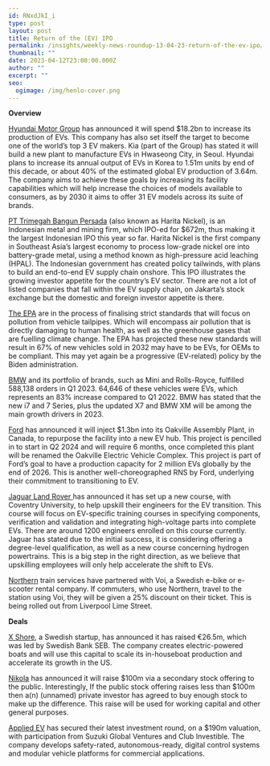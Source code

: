 ```yaml
---
id: RNxdJkI_i
type: post
layout: post
title: Return of the (EV) IPO
permalink: /insights/weekly-news-roundup-13-04-23-return-of-the-ev-ipo/
thumbnail: ""
date: 2023-04-12T23:00:00.000Z
author: ""
excerpt: ""
seo:
  ogimage: /img/henlo-cover.png
---
```

**Overview**

[Hyundai Motor Group](https://www.bloomberg.com/news/articles/2023-04-11/hyundai-commits-to-18-billion-spend-in-shift-to-electric-cars?srnd=premium-uk&sref=uFYGeRuc) has announced it will spend $18.2bn to increase its production of EVs. This company has also set itself the target to become one of the world’s top 3 EV makers. Kia (part of the Group) has stated it will build a new plant to manufacture EVs in Hwaseong City, in Seoul. Hyundai plans to increase its annual output of EVs in Korea to 1.51m units by end of this decade, or about 40% of the estimated global EV production of 3.64m. The company aims to achieve these goals by increasing its facility capabilities which will help increase the choices of models available to consumers, as by 2030 it aims to offer 31 EV models across its suite of brands.

[PT Trimegah Bangun Persada](https://www.ft.com/content/f5bd4a22-96c8-4743-9664-bdfe85e6c998) (also known as Harita Nickel), is an Indonesian metal and mining firm, which IPO-ed for $672m, thus making it the largest Indonesian IPO this year so far. Harita Nickel is the first company in Southeast Asia’s largest economy to process low-grade nickel ore into battery-grade metal, using a method known as high-pressure acid leaching (HPAL). The Indonesian government has created policy tailwinds, with plans to build an end-to-end EV supply chain onshore. This IPO illustrates the growing investor appetite for the country’s EV sector. There are not a lot of listed companies that fall within the EV supply chain, on Jakarta’s stock exchange but the domestic and foreign investor appetite is there.

[The EPA](https://www.npr.org/2023/04/12/1169269936/electric-vehicles-emission-standards-tailpipes-fuel-economy) are in the process of finalising strict standards that will focus on pollution from vehicle tailpipes. Which will encompass air pollution that is directly damaging to human health, as well as the greenhouse gases that are fuelling climate change. The EPA has projected these new standards will result in 67% of new vehicles sold in 2032 may have to be EVs, for OEMs to be compliant. This may yet again be a progressive (EV-related) policy by the Biden administration.

[BMW](https://www.pistonheads.com/news/electric-vehicles/global-bmw-ev-sales-more-than-double-again/47059) and its portfolio of brands, such as Mini and Rolls-Royce, fulfilled 588,138 orders in Q1 2023. 64,646 of these vehicles were EVs, which represents an 83% increase compared to Q1 2022. BMW has stated that the new i7 and 7 Series, plus the updated X7 and BMW XM will be among the main growth drivers in 2023. 

[Ford](https://www.cnbc.com/2023/04/11/ford-to-build-ev-manufacturing-hub-in-canada.html) has announced it will inject $1.3bn into its Oakville Assembly Plant, in Canada, to repurpose the facility into a new EV hub. This project is pencilled in to start in Q2 2024 and will require 6 months, once completed this plant will be renamed the Oakville Electric Vehicle Complex. This project is part of Ford’s goal to have a production capacity for 2 million EVs globally by the end of 2026. This is another well-choreographed RNS by Ford, underlying their commitment to transitioning to EV.  

[Jaguar Land Rover ](https://www.autocar.co.uk/car-news/business-recruitment/coventry-university-prepares-jaguar-land-rover-engineers-evs)has announced it has set up a new course, with Coventry University, to help upskill their engineers for the EV transition. This course will focus on EV-specific training courses in specifying components, verification and validation and integrating high-voltage parts into complete EVs. There are around 1200 engineers enrolled on this course currently. Jaguar has stated due to the initial success, it is considering offering a degree-level qualification, as well as a new course concerning hydrogen powertrains. This is a big step in the right direction, as we believe that upskilling employees will only help accelerate the shift to EVs.

[Northern](https://www.moveelectric.com/e-scooters/riding-voi-e-scooter-or-e-bike-can-net-you-discount-train-tickets-liverpool?utm_source=sfmc&utm_term=StoryHeadingOne&utm_content=59080&utm_id=c0fe69ba-5507-4901-a8ce-523ae1232e43&sfmc_id=88017990&sfmc_activityid=8be54a73-ebb7-4ff7-9286-42d6778cb0b8&utm_medium=email&utm_campaign=newsletter_12_04_23) train services have partnered with Voi, a Swedish e-bike or e-scooter rental company. If commuters, who use Northern, travel to the station using Voi, they will be given a 25% discount on their ticket. This is being rolled out from Liverpool Lime Street.

**Deals**

[X Shore](https://sifted.eu/articles/ev-startup-x-shore-raise-news/?TrucksFoT), a Swedish startup, has announced it has raised €26.5m, which was led by Swedish Bank SEB. The company creates electric-powered boats and will use this capital to scale its in-houseboat production and accelerate its growth in the US.

[Nikola](https://www.cnbc.com/2023/03/30/nikola-announces-a-100-million-stock-offering-.html?TrucksFoT) has announced it will raise $100m via a secondary stock offering to the public. Interestingly, If the public stock offering raises less than $100m then a(n) (unnamed) private investor has agreed to buy enough stock to make up the difference. This raise will be used for working capital and other general purposes.

[Applied EV](https://www.investible.com/blog/applied-ev-190m-valuation-investment-suzuki-club?TrucksFoT) has secured their latest investment round, on a $190m valuation, with participation from Suzuki Global Ventures and Club Investible. The company develops safety-rated, autonomous-ready, digital control systems and modular vehicle platforms for commercial applications.